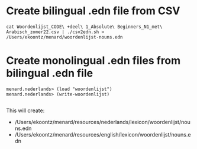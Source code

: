 # Create bilingual .edn file from CSV

```
cat Woordenlijst_CODE\ +deel\ 1_Absolute\ Beginners_N1_met\ Arabisch_zomer22.csv | ./csv2edn.sh > /Users/ekoontz/menard/woordenlijst-nouns.edn
```

# Create monolingual .edn files from bilingual .edn file

```
menard.nederlands> (load "woordenlijst")
menard.nederlands> (write-woordenlijst)


```

This will create:

- /Users/ekoontz/menard/resources/nederlands/lexicon/woordenlijst/nouns.edn
- /Users/ekoontz/menard/resources/english/lexicon/woordenlijst/nouns.edn

